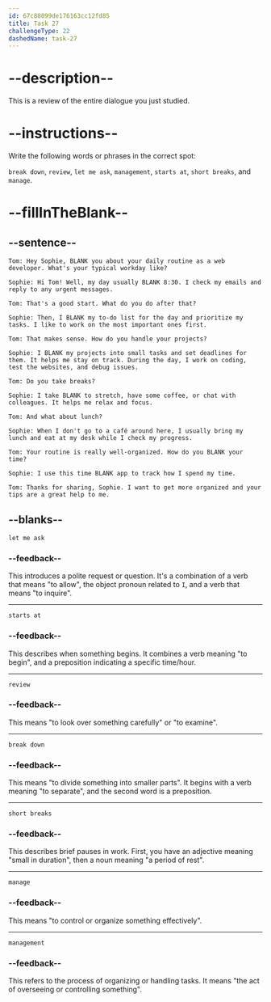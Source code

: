 ```yaml
---
id: 67c88099de176163cc12fd85
title: Task 27
challengeType: 22
dashedName: task-27
---
```


<!-- REVIEW -->

# --description--

This is a review of the entire dialogue you just studied.

# --instructions--

Write the following words or phrases in the correct spot:

`break down`, `review`, `let me ask`, `management`, `starts at`, `short breaks`, and `manage`.

# --fillInTheBlank--

## --sentence--

`Tom: Hey Sophie, BLANK you about your daily routine as a web developer. What's your typical workday like?`  

`Sophie: Hi Tom! Well, my day usually BLANK 8:30. I check my emails and reply to any urgent messages.`  

`Tom: That's a good start. What do you do after that?`  

`Sophie: Then, I BLANK my to-do list for the day and prioritize my tasks. I like to work on the most important ones first.`  

`Tom: That makes sense. How do you handle your projects?`  

`Sophie: I BLANK my projects into small tasks and set deadlines for them. It helps me stay on track. During the day, I work on coding, test the websites, and debug issues.`  

`Tom: Do you take breaks?`  

`Sophie: I take BLANK to stretch, have some coffee, or chat with colleagues. It helps me relax and focus.`  

`Tom: And what about lunch?`  

`Sophie: When I don't go to a café around here, I usually bring my lunch and eat at my desk while I check my progress.`  

`Tom: Your routine is really well-organized. How do you BLANK your time?`  

`Sophie: I use this time BLANK app to track how I spend my time.`  

`Tom: Thanks for sharing, Sophie. I want to get more organized and your tips are a great help to me.`  

## --blanks--

`let me ask`  

### --feedback--

This introduces a polite request or question. It's a combination of a verb that means "to allow", the object pronoun related to `I`, and a verb that means "to inquire".  

---

`starts at`  

### --feedback--

This describes when something begins. It combines a verb meaning "to begin", and a preposition indicating a specific time/hour.

---

`review`  

### --feedback--

This means "to look over something carefully" or "to examine".

---

`break down`  

### --feedback--

This means "to divide something into smaller parts". It begins with a verb meaning "to separate", and the second word is a preposition.

---

`short breaks`  

### --feedback--

This describes brief pauses in work. First, you have an adjective meaning "small in duration", then a noun meaning "a period of rest".

---

`manage`  

### --feedback--

This means "to control or organize something effectively".

---

`management`  

### --feedback--

This refers to the process of organizing or handling tasks. It means "the act of overseeing or controlling something".
